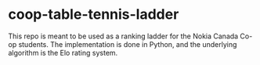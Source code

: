 # coop-table-tennis-ladder
This repo is meant to be used as a ranking ladder for the Nokia Canada Co-op students. The implementation is done in Python, and the underlying algorithm is the Elo rating system.
